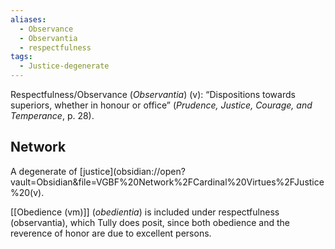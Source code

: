 ```yaml
---
aliases:
  - Observance
  - Observantia
  - respectfulness
tags:
  - Justice-degenerate
---
```

Respectfulness/Observance (*Observantia*) (v): “Dispositions towards superiors, whether in honour or office” (*Prudence, Justice, Courage, and Temperance*, p. 28).


## Network
A degenerate of [justice](obsidian://open?vault=Obsidian&file=VGBF%20Network%2FCardinal%20Virtues%2FJustice%20(v).

[[Obedience (vm)]] (*obedientia*) is included under respectfulness (observantia), which Tully does posit, since both obedience and the reverence of honor are due to excellent persons.